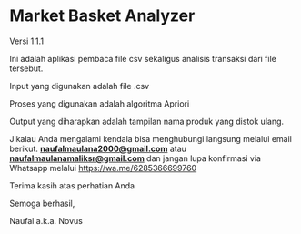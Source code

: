 # Market Basket Analyzer
Versi 1.1.1

Ini adalah aplikasi pembaca file csv sekaligus analisis transaksi dari file tersebut.

Input yang digunakan adalah file .csv

Proses yang digunakan adalah algoritma Apriori

Output yang diharapkan adalah tampilan nama produk yang distok ulang.

Jikalau Anda mengalami kendala bisa menghubungi langsung melalui email berikut.
**naufalmaulana2000@gmail.com** atau **naufalmaulanamaliksr@gmail.com** dan jangan lupa konfirmasi via Whatsapp melalui
https://wa.me/6285366699760

Terima kasih atas perhatian Anda

Semoga berhasil,

Naufal a.k.a. Novus